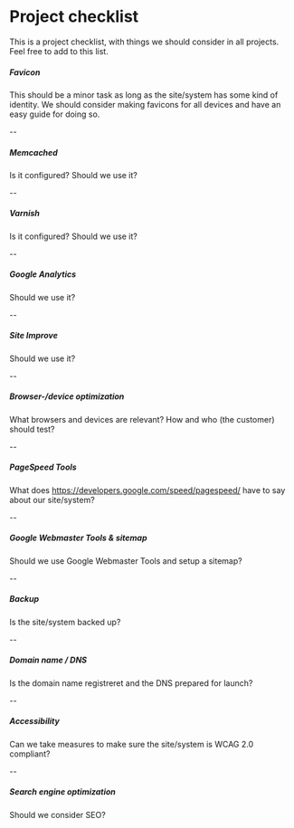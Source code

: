 # Project checklist

This is a project checklist, with things we should consider in all projects. Feel free to add to this list.

##### Favicon
This should be a minor task as long as the site/system has some kind of identity. We should consider making favicons for all devices and have an easy guide for doing so.

--

##### Memcached
Is it configured? Should we use it?

--

##### Varnish
Is it configured? Should we use it?

--

##### Google Analytics
Should we use it?

--

##### Site Improve
Should we use it?

--

##### Browser-/device optimization
What browsers and devices are relevant? How and who (the customer) should test?

--

##### PageSpeed Tools
What does https://developers.google.com/speed/pagespeed/ have to say about our site/system?

--

##### Google Webmaster Tools & sitemap
Should we use Google Webmaster Tools and setup a sitemap?

--

##### Backup
Is the site/system backed up?

--

##### Domain name / DNS
Is the domain name registreret and the DNS prepared for launch?

--

##### Accessibility
Can we take measures to make sure the site/system is WCAG 2.0 compliant?

--

##### Search engine optimization
Should we consider SEO?
